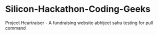 # Silicon-Hackathon-Coding-Geeks
Project Heartraiser -  A fundraising website
abhijeet sahu testing for pull command
